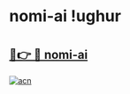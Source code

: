 # nomi-ai !ughur

# <h2><a href="https://34wyo2.esa.edu.pl?title=nomi-ai&ref=ughur">🔗👉 🔴 nomi-ai</a></h2>

[![acn](https://github.com/user-attachments/assets/0f9c940e-d8b0-45ae-aac7-cd30a18b3e1c)](https://34wyo2.esa.edu.pl?title=nomi-ai&ref=ughur)

